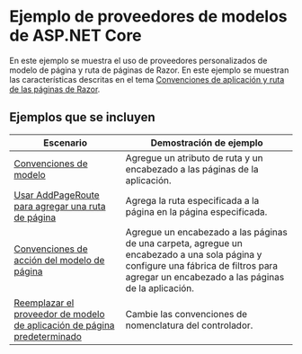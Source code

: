 # <a name="aspnet-core-model-providers-sample"></a>Ejemplo de proveedores de modelos de ASP.NET Core

En este ejemplo se muestra el uso de proveedores personalizados de modelo de página y ruta de páginas de Razor. En este ejemplo se muestran las características descritas en el tema [Convenciones de aplicación y ruta de las páginas de Razor](https://docs.microsoft.com/aspnet/core/razor-pages/razor-pages-convention-features).

## <a name="examples-in-this-sample"></a>Ejemplos que se incluyen

| Escenario | Demostración de ejemplo |
| -------- | ----------- |
| [Convenciones de modelo](https://docs.microsoft.com/aspnet/core/razor-pages/razor-pages-conventions#model-conventions) | Agregue un atributo de ruta y un encabezado a las páginas de la aplicación. |
| [Usar AddPageRoute para agregar una ruta de página](https://docs.microsoft.com/aspnet/core/razor-pages/razor-pages-conventions#configure-a-page-route) | Agrega la ruta especificada a la página en la página especificada. |
| [Convenciones de acción del modelo de página](https://docs.microsoft.com/aspnet/core/razor-pages/razor-pages-conventions#page-model-action-conventions) | Agregue un encabezado a las páginas de una carpeta, agregue un encabezado a una sola página y configure una fábrica de filtros para agregar un encabezado a las páginas de la aplicación. |
| [Reemplazar el proveedor de modelo de aplicación de página predeterminado](https://docs.microsoft.com/aspnet/core/razor-pages/razor-pages-conventions#replace-the-default-page-app-model-provider) | Cambie las convenciones de nomenclatura del controlador. |
